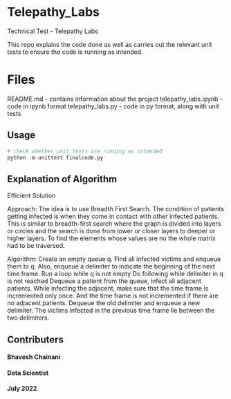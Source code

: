 # Telepathy_Labs
Technical Test - Telepathy Labs

This repo explains the code done as well as carries out the relevant unit tests to ensure the code is running as intended.

# Files
README.md - contains information about the project
telepathy_labs.ipynb - code in ipynb format
telepathy_labs.py - code in py format, along with unit tests

## Usage
```python
# check whether unit tests are running as intended
python -m unittest finalcode.py
```

## Explanation of Algorithm
Efficient Solution 

Approach: The idea is to use Breadth First Search. The condition of patients getting infected is when they come in contact with other infected patients. This is similar to breadth-first search where the graph is divided into layers or circles and the search is done from lower or closer layers to deeper or higher layers.  To find the elements whose values are no the whole matrix had to be traversed.
 
Algorithm: 
Create an empty queue q. 
Find all infected victims and enqueue them to q. Also, enqueue a delimiter to indicate the beginning of the next time frame.
Run a loop while q is not empty
Do following while delimiter in q is not reached
Dequeue a patient from the queue, infect all adjacent patients. While infecting the adjacent, make sure that the time frame is incremented only once. And the time frame is not incremented if there are no adjacent patients.
Dequeue the old delimiter and enqueue a new delimiter. The victims infected in the previous time frame lie between the two delimiters.

## Contributers
#### Bhavesh Chainani
#### Data Scientist
#### July 2022

